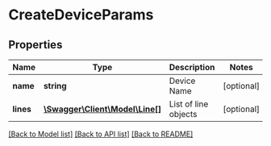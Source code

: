 # CreateDeviceParams

## Properties
Name | Type | Description | Notes
------------ | ------------- | ------------- | -------------
**name** | **string** | Device Name | [optional] 
**lines** | [**\Swagger\Client\Model\Line[]**](Line.md) | List of line objects | [optional] 

[[Back to Model list]](../README.md#documentation-for-models) [[Back to API list]](../README.md#documentation-for-api-endpoints) [[Back to README]](../README.md)


